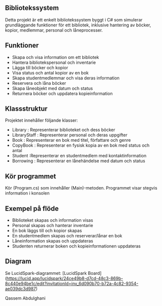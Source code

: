 ﻿## Bibliotekssystem 

Detta projekt är ett enkelt bibliotekssystem byggt i C# som simulerar grundläggande funktioner för ett bibliotek, inklusive hantering av böcker, kopior, medlemmar, personal och låneprocesser.

##  Funktioner

- Skapa och visa information om ett bibliotek
- Hantera bibliotekspersonal och inventarie
- Lägga till böcker och kopior
- Visa status och antal kopior av en bok
- Skapa studentmedlemmar och visa deras information
- Reservera och låna böcker
- Skapa låneobjekt med datum och status
- Returnera böcker och uppdatera kopieinformation

##  Klassstruktur

Projektet innehåller följande klasser:

- Library : Representerar biblioteket och dess böcker
- LibraryStaff : Representerar personal och deras uppgifter
- Book : Representerar en bok med titel, författare och genre
- CopyBook : Representerar en fysisk kopia av en bok med status och antal
- Student :Representerar en studentmedlem med kontaktinformation
- Borrowing : Representerar en lånehändelse med datum och status

##  Kör programmet

 Kör (Program.cs) som innehåller (Main)-metoden.
 Programmet visar stegvis information i konsolen

##  Exempel på flöde

- Biblioteket skapas och information visas
- Personal skapas och hanterar inventarie
- En bok läggs till och kopior skapas
- En studentmedlem skapas och reserverar/lånar en bok
- Låneinformation skapas och uppdateras
- Studenten returnerar boken och kopieinformationen uppdateras

##  Diagram

Se LucidSpark-diagrammet:
[LucidSpark Board]
(https://lucid.app/lucidspark/24ce49b8-d7cd-48c3-869b-8c440e94be1c/edit?invitationId=inv_6d090b70-b72a-4c82-9354-ae039dc3d987)

Qassem Abdulghani
